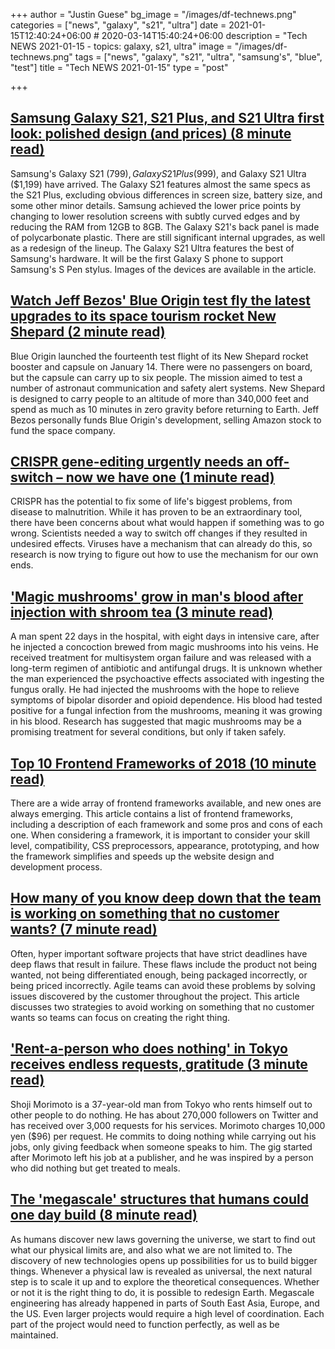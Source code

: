 +++
author = "Justin Guese"
bg_image = "/images/df-technews.png"
categories = ["news", "galaxy", "s21", "ultra"]
date = 2021-01-15T12:40:24+06:00 # 2020-03-14T15:40:24+06:00
description = "Tech NEWS 2021-01-15 - topics: galaxy, s21, ultra"
image = "/images/df-technews.png"
tags = ["news", "galaxy", "s21", "ultra", "samsung's", "blue", "test"]
title = "Tech NEWS 2021-01-15"
type = "post"

+++

## [Samsung Galaxy S21, S21 Plus, and S21 Ultra first look: polished design (and prices) (8 minute read)](https://www.theverge.com/22227772/samsung-galaxy-s21-plus-ultra-price-specs-release-date-unpacked/1/0100017705bbbb2b-bbdd9b1e-11b5-4716-b611-a5a555751f2e-000000/eUNO-B2kYU5wchw1cKI9yigul6tHK_30ZXmQzqDuM7w=176)

Samsung's Galaxy S21 ($799), Galaxy S21 Plus ($999), and Galaxy S21 Ultra ($1,199) have arrived. The Galaxy S21 features almost the same specs as the S21 Plus, excluding obvious differences in screen size, battery size, and some other minor details. Samsung achieved the lower price points by changing to lower resolution screens with subtly curved edges and by reducing the RAM from 12GB to 8GB. The Galaxy S21's back panel is made of polycarbonate plastic. There are still significant internal upgrades, as well as a redesign of the lineup. The Galaxy S21 Ultra features the best of Samsung's hardware. It will be the first Galaxy S phone to support Samsung's S Pen stylus. Images of the devices are available in the article.

## [Watch Jeff Bezos' Blue Origin test fly the latest upgrades to its space tourism rocket New Shepard (2 minute read)](https://www.cnbc.com/2021/01/14/watch-jeff-bezos-blue-origin-launch-new-shepard-ns-14.html/1/0100017705bbbb2b-bbdd9b1e-11b5-4716-b611-a5a555751f2e-000000/F5hIWF2mOj019MLPZBZt-q6NQiiW9OC0CHgB-AYQY6w=176)

Blue Origin launched the fourteenth test flight of its New Shepard rocket booster and capsule on January 14. There were no passengers on board, but the capsule can carry up to six people. The mission aimed to test a number of astronaut communication and safety alert systems. New Shepard is designed to carry people to an altitude of more than 340,000 feet and spend as much as 10 minutes in zero gravity before returning to Earth. Jeff Bezos personally funds Blue Origin's development, selling Amazon stock to fund the space company.

## [CRISPR gene-editing urgently needs an off-switch – now we have one (1 minute read)](https://www.newscientist.com/article/mg24933170-800-crispr-gene-editing-urgently-needs-an-off-switch-now-we-have-one//1/0100017705bbbb2b-bbdd9b1e-11b5-4716-b611-a5a555751f2e-000000/1NpRlI4SM0l91JjsU8ovLQQ6rZJAFFTLu9OEW3X6_9U=176)

CRISPR has the potential to fix some of life's biggest problems, from disease to malnutrition. While it has proven to be an extraordinary tool, there have been concerns about what would happen if something was to go wrong. Scientists needed a way to switch off changes if they resulted in undesired effects. Viruses have a mechanism that can already do this, so research is now trying to figure out how to use the mechanism for our own ends.

## ['Magic mushrooms' grow in man's blood after injection with shroom tea (3 minute read)](https://www.livescience.com/amp/magic-mushroom-injection-case-report.html/1/0100017705bbbb2b-bbdd9b1e-11b5-4716-b611-a5a555751f2e-000000/Rh0tYY49-2VQuIAZW6NU-j9oQlYke5z8Anr0C6Jg3lk=176)

A man spent 22 days in the hospital, with eight days in intensive care, after he injected a concoction brewed from magic mushrooms into his veins. He received treatment for multisystem organ failure and was released with a long-term regimen of antibiotic and antifungal drugs. It is unknown whether the man experienced the psychoactive effects associated with ingesting the fungus orally. He had injected the mushrooms with the hope to relieve symptoms of bipolar disorder and opioid dependence. His blood had tested positive for a fungal infection from the mushrooms, meaning it was growing in his blood. Research has suggested that magic mushrooms may be a promising treatment for several conditions, but only if taken safely.

## [Top 10 Frontend Frameworks of 2018 (10 minute read)](https://www.keycdn.com/blog/frontend-frameworks/1/0100017705bbbb2b-bbdd9b1e-11b5-4716-b611-a5a555751f2e-000000/NyUrwT_7pQprT3CWowNzTU6a-Fi65_x2eBlyumaWInU=176)

There are a wide array of frontend frameworks available, and new ones are always emerging. This article contains a list of frontend frameworks, including a description of each framework and some pros and cons of each one. When considering a framework, it is important to consider your skill level, compatibility, CSS preprocessors, appearance, prototyping, and how the framework simplifies and speeds up the website design and development process.

## [How many of you know deep down that the team is working on something that no customer wants? (7 minute read)](https://iism.org/article/how-many-of-you-know-deep-down-that-the-team-is-working-on-something-that-no-customer-wants-54/1/0100017705bbbb2b-bbdd9b1e-11b5-4716-b611-a5a555751f2e-000000/Awcgsf3GYgmQ7gIWWVu8xE1lrd9LlNn-S8AJVmnLoMo=176)

Often, hyper important software projects that have strict deadlines have deep flaws that result in failure. These flaws include the product not being wanted, not being differentiated enough, being packaged incorrectly, or being priced incorrectly. Agile teams can avoid these problems by solving issues discovered by the customer throughout the project. This article discusses two strategies to avoid working on something that no customer wants so teams can focus on creating the right thing.

## ['Rent-a-person who does nothing' in Tokyo receives endless requests, gratitude (3 minute read)](https://mainichi.jp/english/articles/20210111/p2a/00m/0dm/016000c/1/0100017705bbbb2b-bbdd9b1e-11b5-4716-b611-a5a555751f2e-000000/bQt-h-EOSuAq9Zv3StMldA6CvEnpfQ0msh94PCPrtHc=176)

Shoji Morimoto is a 37-year-old man from Tokyo who rents himself out to other people to do nothing. He has about 270,000 followers on Twitter and has received over 3,000 requests for his services. Morimoto charges 10,000 yen ($96) per request. He commits to doing nothing while carrying out his jobs, only giving feedback when someone speaks to him. The gig started after Morimoto left his job at a publisher, and he was inspired by a person who did nothing but get treated to meals.

## [The 'megascale' structures that humans could one day build (8 minute read)](https://www.bbc.com/future/article/20210113-the-megascale-structures-that-humans-could-one-day-build/1/0100017705bbbb2b-bbdd9b1e-11b5-4716-b611-a5a555751f2e-000000/aZ-hyb377LEFnmJI-vWfaEpq7BN85HIG6A4Nc6aoEns=176)

As humans discover new laws governing the universe, we start to find out what our physical limits are, and also what we are not limited to. The discovery of new technologies opens up possibilities for us to build bigger things. Whenever a physical law is revealed as universal, the next natural step is to scale it up and to explore the theoretical consequences. Whether or not it is the right thing to do, it is possible to redesign Earth. Megascale engineering has already happened in parts of South East Asia, Europe, and the US. Even larger projects would require a high level of coordination. Each part of the project would need to function perfectly, as well as be maintained.

